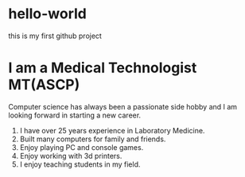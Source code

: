 # hello-world
this is my first github project
# **I am a Medical Technologist MT(ASCP)**
Computer science has always been a passionate side hobby 
and I am looking forward in starting a new career.
1. I have over 25 years experience in Laboratory Medicine.
2. Built many computers for family and friends.
3. Enjoy playing PC and console games.
4. Enjoy working with 3d printers.
5. I enjoy teaching students in my field.

